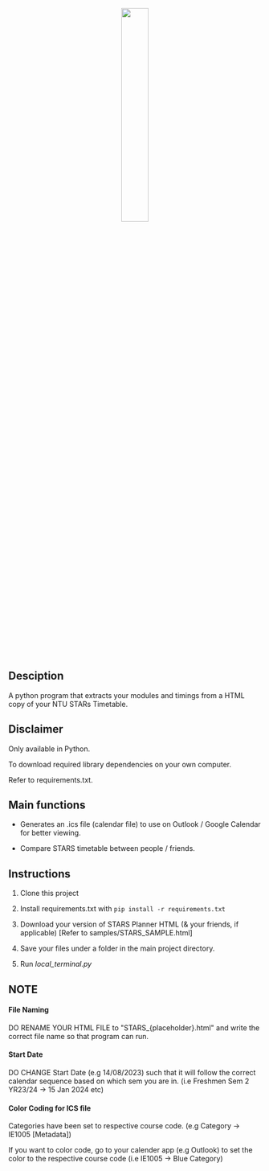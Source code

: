 <p align="center" width="100%">
    <img width="33%" src="https://github.com/NabilAidilreza/NTU_STARS_Project/assets/58650657/71247a05-0fea-41b0-9271-0fd05d1aaedf"> 
</p>

## Desciption

A python program that extracts your modules and timings from a HTML copy of your NTU STARs Timetable.

## Disclaimer

Only available in Python. 

To download required library dependencies on your own computer.

Refer to requirements.txt.

## Main functions

- Generates an .ics file (calendar file) to use on Outlook / Google Calendar for better viewing.

- Compare STARS timetable between people / friends.

## Instructions

1. Clone this project

2. Install requirements.txt with `pip install -r requirements.txt`

3. Download your version of STARS Planner HTML (& your friends, if applicable) [Refer to samples/STARS_SAMPLE.html]

4. Save your files under a folder in the main project directory.

5. Run *local_terminal.py*

## NOTE


#### File Naming

DO RENAME YOUR HTML FILE to "STARS_{placeholder}.html" and write the correct file name so that program can run.

#### Start Date

DO CHANGE Start Date (e.g 14/08/2023) such that it will follow the correct calendar sequence based on which sem you are in. (i.e Freshmen Sem 2 YR23/24 -> 15 Jan 2024 etc)

#### Color Coding for ICS file

Categories have been set to respective course code. (e.g Category -> IE1005 [Metadata])

If you want to color code, go to your calender app (e.g Outlook) to set the color to the respective course code (i.e IE1005 -> Blue Category)


